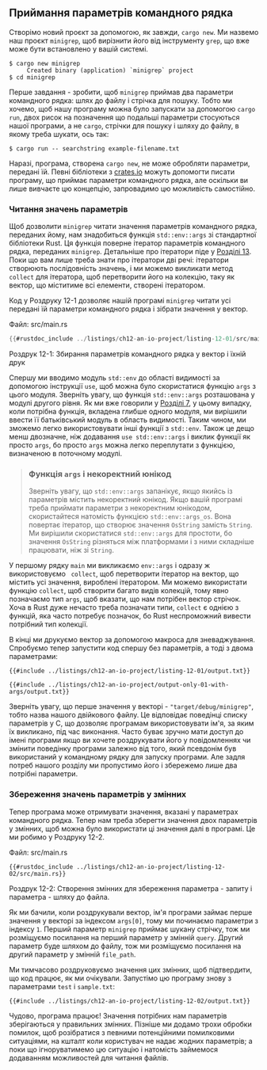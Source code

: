 ## Приймання параметрів командного рядка

Створімо новий проєкт за допомогою, як завжди, `cargo new`. Ми назвемо наш проєкт `minigrep`, щоб вирізнити його від інструменту `grep`, що вже може бути встановлено у вашій системі.

```console
$ cargo new minigrep
     Created binary (application) `minigrep` project
$ cd minigrep
```

Перше завдання - зробити, щоб `minigrep` приймав два параметри командного рядка: шлях до файлу і стрічка для пошуку. Тобто ми хочемо, щоб нашу програму можна було запускати за допомогою `cargo run`, двох рисок на позначення що подальші параметри стосуються нашої програми, а не `cargo`, стрічки для пошуку і шляху до файлу, в якому треба шукати, ось так:

```console
$ cargo run -- searchstring example-filename.txt
```

Наразі, програма, створена `cargo new`, не може обробляти параметри, передані їй. Певні бібліотеки з [crates.io](https://crates.io/) можуть допомогти писати програму, що приймає параметри командного рядка, але оскільки ви лише вивчаєте цю концепцію, запровадимо цю можливість самостійно.

### Читання значень параметрів

Щоб дозволити `minigrep` читати значення параметрів командного рядка, переданих йому, нам знадобиться функція `std::env::args` зі стандартної бібліотеки Rust. Ця функція поверне ітератор параметрів командного рядка, переданих `minigrep`. Детальніше про ітератори піде у [Розділі 13][ch13]<!-- ignore -->. Поки що вам лише треба знати про ітератори дві речі: ітератори створюють послідовність значень, і ми можемо викликати метод `collect` для ітератора, щоб перетворити його на колекцію, таку як вектор, що міститиме всі елементи, створені ітератором.

Код у Роздруку 12-1 дозволяє нашій програмі `minigrep` читати усі передані їй параметри командного рядка і зібрати значення у вектор.

<span class="filename">Файл: src/main.rs</span>

```rust
{{#rustdoc_include ../listings/ch12-an-io-project/listing-12-01/src/main.rs}}
```


<span class="caption">Роздрук 12-1: Збирання параметрів командного рядка у вектор і їхній друк</span>

Спершу ми вводимо модуль `std::env` до області видимості за допомогою інструкції `use`, щоб можна було скористатися функцію `args` з цього модуля. Зверніть увагу, що функція `std::env::args` розташована у модулі другого рівня. Як ми вже говорили у [Розділі 7][ch7-idiomatic-use]<!-- ignore -->, у цьому випадку, коли потрібна функція, вкладена глибше одного модуля, ми вирішили ввести її батьківський модуль в область видимості. Таким чином, ми зможемо легко використовувати інші функції з `std::env`. Також це дещо менш двозначне, ніж додавання `use std::env::args` і виклик функції як просто `args`, бо просто `args` можна легко переплутати з функцією, визначеною в поточному модулі.

> ### Функція `args` і некоректний юнікод
> 
> Зверніть увагу, що `std::env::args` запанікує, якщо якийсь із параметрів містить некоректний юнікод. Якщо вашій програмі треба приймати параметри з некоректним юнікодом, скористайтеся натомість функцією `std::env::args_os`. Вона повертає ітератор, що створює значення `OsString` замість `String`. Ми вирішили скористатися `std::env::args` для простоти, бо значення `OsString` різняться між платформами і з ними складніше працювати, ніж зі `String`.

У першому рядку `main` ми викликаємо `env::args` і одразу ж використовуємо `
collect`, щоб перетворити ітератор на вектор, що містить усі значення, вироблені ітератором. Ми можемо використати функцію `collect`, щоб створити багато видів колекцій, тому явно позначаємо тип `args`, щоб вказати, що нам потрібен вектор стрічок. Хоча в Rust дуже нечасто треба позначати типи, `collect` є однією з функцій, яка часто потребує позначок, бо Rust неспроможний вивести потрібний тип колекції.

В кінці ми друкуємо вектор за допомогою макроса для зневаджування. Спробуємо тепер запустити код спершу без параметрів, а тоді з двома параметрами:

```console
{{#include ../listings/ch12-an-io-project/listing-12-01/output.txt}}
```

```console
{{#include ../listings/ch12-an-io-project/output-only-01-with-args/output.txt}}
```

Зверніть увагу, що перше значення у векторі - `"target/debug/minigrep"`, тобто назва нашого двійкового файлу. Це відповідає поведінці списку параметрів у C, що дозволяє програмам використовувати ім'я, за яким їх викликано, під час виконання. Часто буває зручно мати доступ до імені програми якщо ви хочете роздрукувати його у повідомленнях чи змінити поведінку програми залежно від того, який псевдонім був використаний у командному рядку для запуску програми. Але задля потреб нашого розділу ми пропустимо його і збережемо лише два потрібні параметри.

### Збереження значень параметрів у змінних

Тепер програма може отримувати значення, вказані у параметрах командного рядка. Тепер нам треба зберегти значення двох параметрів у змінних, щоб можна було використати ці значення далі в програмі. Це ми робимо у Роздруку 12-2.

<span class="filename">Файл: src/main.rs</span>

```rust,should_panic,noplayground
{{#rustdoc_include ../listings/ch12-an-io-project/listing-12-02/src/main.rs}}
```


<span class="caption">Роздрук 12-2: Створення змінних для збереження параметра - запиту і параметра - шляху до файла.</span>

Як ми бачили, коли роздрукували вектор, ім'я програми займає перше значення у векторі за індексом `args[0]`, тому ми починаємо параметри з індексу `1`. Перший параметр `minigrep` приймає шукану стрічку, тож ми розміщуємо посилання на перший параметр у змінній `query`. Другий параметр буде шляхом до файлу, тож ми розміщуємо посилання на другий параметр у змінній `file_path`.

Ми тимчасово роздруковуємо значення цих змінних, щоб підтвердити, що код працює, як ми очікували. Запустімо цю програму знову з параметрами `test` і `sample.txt`:

```console
{{#include ../listings/ch12-an-io-project/listing-12-02/output.txt}}
```

Чудово, програма працює! Значення потрібних нам параметрів зберігаються у правильних змінних. Пізніше ми додамо трохи обробки помилок, щоб розібратися з певними потенційними помилковими ситуаціями, на кшталт коли користувач не надає жодних параметрів; а поки що ігноруватимемо цю ситуацію і натомість займемося додаванням можливостей для читання файлів.

[ch13]: ch13-00-functional-features.html
[ch7-idiomatic-use]: ch07-04-bringing-paths-into-scope-with-the-use-keyword.html#creating-idiomatic-use-paths

